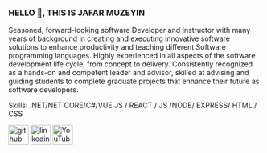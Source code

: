 ### HELLO 👋,  THIS IS JAFAR MUZEYIN
Seasoned, forward-looking software Developer and Instructor with many years of background in creating and executing innovative software solutions to enhance productivity and teaching different Software programming languages. Highly experienced in all aspects of the software development life cycle, from concept to delivery. Consistently recognized as a hands-on and competent leader and advisor, skilled at advising and guiding students to complete graduate projects that enhance their future as software developers. 

Skills: .NET/NET CORE/C#/VUE JS / REACT / JS /NODE/ EXPRESS/ HTML / CSS

[<img src='https://cdn.jsdelivr.net/npm/simple-icons@3.0.1/icons/github.svg' alt='github' height='40'>](https://github.com/jafuti)  [<img src='https://cdn.jsdelivr.net/npm/simple-icons@3.0.1/icons/linkedin.svg' alt='linkedin' height='40'>](https://www.linkedin.com/in/https://www.linkedin.com/in/jafar-muzeyin-0288a895//)  [<img src='https://cdn.jsdelivr.net/npm/simple-icons@3.0.1/icons/youtube.svg' alt='YouTube' height='40'>](https://www.youtube.com/channel/https://www.youtube.com/channel/UCO3GuqPCnstwLoGQJEff9fg)  

